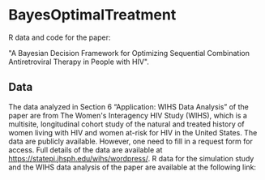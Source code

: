 # BayesOptimalTreatment
R data and code for the paper:

"A Bayesian Decision Framework for Optimizing Sequential Combination Antiretroviral Therapy in People with HIV".

## Data

The data analyzed in Section 6 “Application: WIHS Data Analysis” of the paper are from The Women's Interagency HIV Study (WIHS), which is a multisite, longitudinal cohort study of the natural and treated history of women living with HIV and women at-risk for HIV in the United States.
The data are publicly available. However, one need to fill in a request form for access. Full details of the data are available at https://statepi.jhsph.edu/wihs/wordpress/. R data for the simulation study and the WIHS data analysis of the paper are available at the following link:
